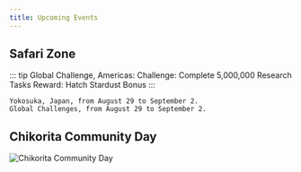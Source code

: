 ```yaml
---
title: Upcoming Events
---
```


## Safari Zone
::: tip Global Challenge, Americas:
Challenge: Complete 5,000,000 Research Tasks
Reward: Hatch Stardust Bonus
:::

```
Yokosuka, Japan, from August 29 to September 2.
Global Challenges, from August 29 to September 2.
```

## Chikorita Community Day

![Chikorita Community Day](/img/ChikoritaDay.jpg)
